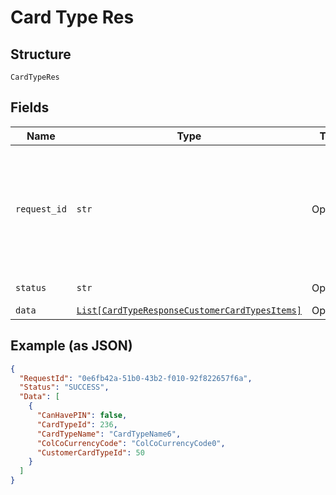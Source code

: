 
# Card Type Res

## Structure

`CardTypeRes`

## Fields

| Name | Type | Tags | Description |
|  --- | --- | --- | --- |
| `request_id` | `str` | Optional | Unique identifier for the request. This will be played back in the response from the request. |
| `status` | `str` | Optional | Status of the request |
| `data` | [`List[CardTypeResponseCustomerCardTypesItems]`](../../doc/models/card-type-response-customer-card-types-items.md) | Optional | - |

## Example (as JSON)

```json
{
  "RequestId": "0e6fb42a-51b0-43b2-f010-92f822657f6a",
  "Status": "SUCCESS",
  "Data": [
    {
      "CanHavePIN": false,
      "CardTypeId": 236,
      "CardTypeName": "CardTypeName6",
      "ColCoCurrencyCode": "ColCoCurrencyCode0",
      "CustomerCardTypeId": 50
    }
  ]
}
```

